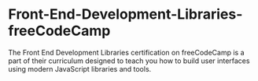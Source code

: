 # Front-End-Development-Libraries-freeCodeCamp
The Front End Development Libraries certification on freeCodeCamp is a part of their curriculum designed to teach you how to build user interfaces using modern JavaScript libraries and tools.
